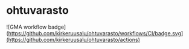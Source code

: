 # ohtuvarasto

![GMA workflow badge](https://github.com/kirkeruusalu/ohtuvarasto/workflows/CI/badge.svg](https://github.com/kirkeruusalu/ohtuvarasto/actions)
